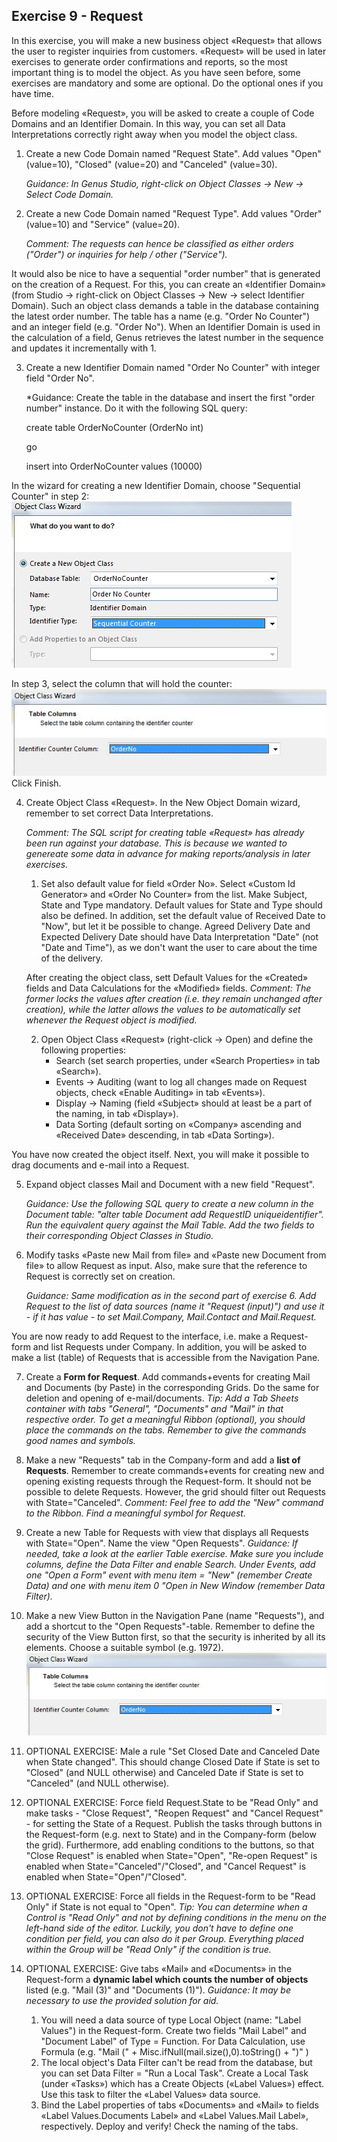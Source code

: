 ## Exercise 9 - Request

In this exercise, you will make a new business object «Request» that allows the user to register inquiries from customers. «Request» will be used in later exercises to generate order confirmations and reports, so the most important thing is to model the object. As you have seen before, some exercises are mandatory and some are optional. Do the optional ones if you have time.

Before modeling «Request», you will be asked to create a couple of Code Domains and an Identifier Domain. In this way, you can set all Data Interpretations correctly right away when you model the object class. 
1. Create a new Code Domain named "Request State". Add values "Open" (value=10), "Closed" (value=20) and "Canceled" (value=30).

   *Guidance: In Genus Studio, right-click on Object Classes -> New -> Select Code Domain.*
2. Create a new Code Domain named "Request Type". Add values "Order" (value=10) and "Service" (value=20).

   *Comment: The requests can hence be classified as either orders ("Order") or inquiries for help / other ("Service").*

It would also be nice to have a sequential "order number" that is generated on the creation of a Request. For this, you can create an «Identifier Domain» (from Studio -> right-click on Object Classes -> New -> select Identifier Domain). Such an object class demands a table in the database containing the latest order number. The table has a name (e.g. "Order No Counter") and an integer field (e.g. "Order No"). When an Identifier Domain is used in the calculation of a field, Genus retrieves the latest number in the sequence and updates it incrementally with 1.

3. Create a new Identifier Domain named "Order No Counter" with integer field "Order No".
  
   *Guidance: Create the table in the database and insert the first "order number" instance. Do it with the following SQL query:   

   create table OrderNoCounter (OrderNo int)

   go

   insert into OrderNoCounter values (10000)
  
  In the wizard for creating a new Identifier Domain, choose "Sequential Counter" in step 2:
  ![oppg9fig1.JPG](media/oppg9fig1.JPG)
 
  In step 3, select the column that will hold the counter:
  ![oppg9fig2.JPG](media/oppg9fig2.JPG)
  Click Finish.
  
4. Create Object Class «Request». In the New Object Domain wizard, remember to set correct Data Interpretations.

   *Comment: The SQL script for creating table «Request» has already been run against your database. This is because we wanted to genereate some data in advance for making reports/analysis in later exercises.*
   1. Set also default value for field «Order No». Select «Custom Id Generator» and «Order No Counter» from the list. Make Subject, State and Type mandatory. Default values for State and Type should also be defined. In addition, set the default value of Received Date to "Now", but let it be possible to change. Agreed Delivery Date and Expected Delivery Date should have Data Interpretation "Date" (not "Date and Time"), as we don't want the user to care about the time of the delivery.
   
   After creating the object class, sett Default Values for the «Created» fields and Data Calculations for the «Modified» fields.
   *Comment: The former locks the values after creation (i.e. they remain unchanged after creation), while the latter allows the values to be automatically set whenever the Request object is modified.*
   
   2. Open Object Class «Request» (right-click -> Open) and define the following properties:
      - Search (set search properties, under «Search Properties» in tab «Search»).
	  - Events -> Auditing (want to log all changes made on Request objects, check «Enable Auditing» in tab «Events»).
	  -	Display -> Naming (field «Subject» should at least be a part of the naming, in tab «Display»).
      -	Data Sorting (default sorting on «Company» ascending and «Received Date» descending, in tab «Data Sorting»).
  
You have now created the object itself. Next, you will make it possible to drag documents and e-mail into a Request.

5. Expand object classes Mail and Document with a new field "Request".

   *Guidance: Use the following SQL query to create a new column in the Document table: "alter table Document add RequestID uniqueidentifier". Run the equivalent query against the Mail Table. Add the two fields to their corresponding Object Classes in Studio.*
6. Modify tasks «Paste new Mail from file» and «Paste new Document from file» to allow Request as input. Also, make sure that the reference to Request is correctly set on creation.

   *Guidance: Same modification as in the second part of exercise 6. Add Request to the list of data sources (name it "Request (input)") and use it - if it has value - to set Mail.Company, Mail.Contact and Mail.Request.*

You are now ready to add Request to the interface, i.e. make a Request-form and list Requests under Company. In addition, you will be asked to make a list (table) of Requests that is accessible from the Navigation Pane.

7. Create a **Form for Request**. Add commands+events for creating Mail and Documents (by Paste) in the corresponding Grids. Do the same for deletion and opening of e-mail/documents.
   *Tip: Add a Tab Sheets container with tabs "General", "Documents" and "Mail" in that respective order. To get a meaningful Ribbon (optional), you should place the commands on the tabs. Remember to give the commands good names and symbols.*
   
8. Make a new "Requests" tab in the Company-form and add a **list of Requests**. Remember to create commands+events for creating new and opening existing requests through the Request-form. It should not be possible to delete Requests. However, the grid should filter out Requests with State="Canceled".
  *Comment: Feel free to add the "New" command to the Ribbon. Find a meaningful symbol for Request.*
  
9. Create a new Table for Requests with view that displays all Requests with State="Open". Name the view "Open Requests".
   *Guidance: If needed, take a look at the earlier Table exercise. Make sure you include columns, define the Data Filter and enable Search. Under Events, add one "Open a Form" event with menu item = "New" (remember Create Data) and one with menu item 0 "Open in New Window (remember Data Filter).*
   
10. Make a new View Button in the Navigation Pane (name "Requests"), and add a shortcut to the "Open Requests"-table. Remember to define the security of the View Button first, so that the security is inherited by all its elements. Choose a suitable symbol (e.g. 1972).
  ![oppg9fig3.JPG](media/oppg9fig2.JPG)
  
11. OPTIONAL EXERCISE: Male a rule "Set Closed Date and Canceled Date when State changed". This should change Closed Date if State is set to "Closed" (and NULL otherwise) and Canceled Date if State is set to "Canceled" (and NULL otherwise).

12. OPTIONAL EXERCISE: Force field Request.State to be "Read Only" and make tasks - "Close Request", "Reopen Request" and "Cancel Request" - for setting the State of a Request. Publish the tasks through buttons in the Request-form (e.g. next to State) and in the Company-form (below the grid). Furthermore, add enabling conditions to the buttons, so that "Close Request" is enabled when State="Open", "Re-open Request" is enabled when State="Canceled"/"Closed", and "Cancel Request" is enabled when State="Open"/"Closed".

13. OPTIONAL EXERCISE: Force all fields in the Request-form to be "Read Only" if State is not equal to "Open".
    *Tip: You can determine when a Control is "Read Only" and not by defining conditions in the menu on the left-hand side of the editor. Luckily, you don't have to define one condition per field, you can also do it per Group. Everything placed within the Group will be "Read Only" if the condition is true.*
	
14. OPTIONAL EXERCISE: Give tabs «Mail» and «Documents» in the Request-form a **dynamic label which counts the number of objects** listed (e.g. "Mail (3)" and "Documents (1)").
	*Guidance: It may be necessary to use the provided solution for aid.*
	1. You will need a data source of type Local Object (name: "Label Values") in the Request-form. Create two fields "Mail Label" and "Document Label" of Type = Function. For Data Calculation, use Formula (e.g. "Mail  (" + Misc.ifNull(mail.size(),0).toString() + ")"  )
	2. The local object's Data Filter can't be read from the database, but you can set Data Filter = "Run a Local Task". Create a Local Task (under «Tasks») which has a Create Objects («Label Values») effect. Use this task to filter the «Label Values» data source.
	3. Bind the Label properties of tabs «Documents» and «Mail» to fields «Label Values.Documents Label» and «Label Values.Mail Label», respectively. 
Deploy and verify! Check the naming of the tabs.

